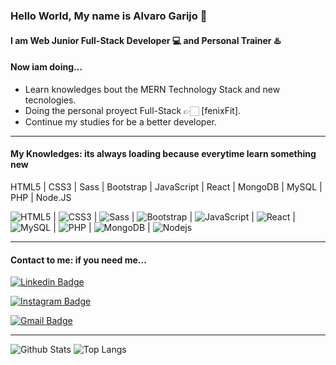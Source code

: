 ### Hello World, My name is Alvaro Garijo 👋
#### I am  Web Junior Full-Stack Developer 💻  and Personal Trainer ♨️


#### Now iam doing...

- Learn knowledges bout the MERN Technology Stack and new tecnologies. 
- Doing the personal proyect Full-Stack 👉🏻 [fenixFit].
- Continue my studies for be a better developer.
___

#### My Knowledges: its always loading because everytime learn something new

 HTML5 | CSS3 | Sass | Bootstrap | JavaScript  | React | MongoDB | MySQL | PHP | Node.JS 
 
 ![HTML5](https://img.shields.io/badge/-HTML5-E34F26?style=flat-square&logo=html5&logoColor=white) |
 ![CSS3](https://img.shields.io/badge/-CSS3-1572B6?style=flat-square&logo=css3) |
 ![Sass](https://img.shields.io/badge/-Sass-black?style=flat-square&logo=Sass) |
 ![Bootstrap](https://img.shields.io/badge/-Bootstrap-563D7C?style=flat-square&logo=bootstrap) |
 ![JavaScript](https://img.shields.io/badge/-JavaScript-black?style=flat-square&logo=javascript) |
 ![React](https://img.shields.io/badge/-React-black?style=flat-square&logo=react) |
 ![MySQL](https://img.shields.io/badge/-MySQL-black?style=flat-square&logo=mysql) |
 ![PHP](https://img.shields.io/badge/-php-E34A86?style=flat-square&logo=php) |
 ![MongoDB](https://img.shields.io/badge/-MongoDB-black?style=flat-square&logo=mongodb) |
 ![Nodejs](https://img.shields.io/badge/-Nodejs-black?style=flat-square&logo=Node.js) 
___

#### Contact to me: if you need me...

[![Linkedin Badge](https://img.shields.io/badge/-AlvaroGarijo-blue?style=flat-square&logo=Linkedin&logoColor=white&link=https://www.linkedin.com/in/alvaro-garijo-s%C3%A1nchez-003416221/)](https://www.linkedin.com/in/alvaro-garijo-s%C3%A1nchez-003416221/)

[![Instagram Badge](https://img.shields.io/badge/-AlvaroGarijo-purple?style=flat-square&logo=instagram&logoColor=white&link=https://www.instagram.com/alvarogarijo_fitness/?hl=es)](https://www.instagram.com/alvarogarijo_fitness/?hl=es)

[![Gmail Badge](https://img.shields.io/badge/-garijoentrenamientoysalud@gmail.com-c14438?style=flat-square&logo=Gmail&logoColor=white&link=mailto:garijoentrenamientoysalud@gmail.com)](mailto:garijoentrenamientoysalud@gmail.com)
___

![Github Stats](https://github-readme-stats.vercel.app/api?username=AlvaroGarijo&count_private=true&show_icons=true&include_all_commits=true)
![Top Langs](https://github-readme-stats.vercel.app/api/top-langs/?username=AlvaroGarijo&hide=TeX&layout=compact)
